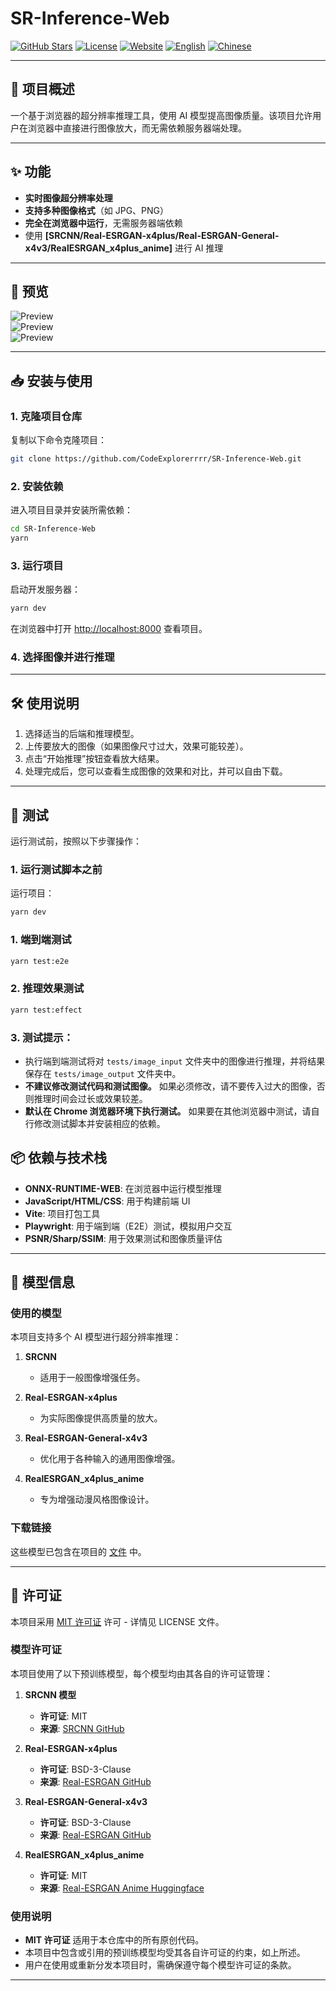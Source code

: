 # SR-Inference-Web

[![GitHub Stars](https://img.shields.io/badge/Stars-yellow)](https://github.com/CodeExplorerrrr/SR-Inference-Web)
[![License](https://img.shields.io/badge/License-MIT-green)](./LICENSE)
[![Website](https://img.shields.io/badge/Visit%20My%20Site-Click%20Here-brightgreen)](https://v0-my-project-47hnf0zphqp.vercel.app/)
[![English](https://img.shields.io/badge/English-Click%20Here-lightgray)](README.md)
[![Chinese](https://img.shields.io/badge/Chinese-Click%20Here-lightgray)](README_CN.md)

---

## 🚀 项目概述
一个基于浏览器的超分辨率推理工具，使用 AI 模型提高图像质量。该项目允许用户在浏览器中直接进行图像放大，而无需依赖服务器端处理。

---

## ✨ 功能
- **实时图像超分辨率处理**  
- **支持多种图像格式**（如 JPG、PNG）  
- **完全在浏览器中运行**，无需服务器端依赖  
- 使用 **[SRCNN/Real-ESRGAN-x4plus/Real-ESRGAN-General-x4v3/RealESRGAN_x4plus_anime]** 进行 AI 推理  

---

## 🌟 预览
![Preview](./assets/srcnn_screenshot.png)  
![Preview](./assets/x4plus.png)  
![Preview](./assets/anime.png)  

---

## 📥 安装与使用

### 1. 克隆项目仓库  
复制以下命令克隆项目：
```bash
git clone https://github.com/CodeExplorerrrr/SR-Inference-Web.git
```

### 2. 安装依赖
进入项目目录并安装所需依赖：
```bash
cd SR-Inference-Web
yarn
```

### 3. 运行项目
启动开发服务器：
```bash
yarn dev
```
在浏览器中打开 [http://localhost:8000](http://localhost:8000) 查看项目。

### 4. 选择图像并进行推理

---

## 🛠️ 使用说明
1. 选择适当的后端和推理模型。
2. 上传要放大的图像（如果图像尺寸过大，效果可能较差）。
3. 点击“开始推理”按钮查看放大结果。
4. 处理完成后，您可以查看生成图像的效果和对比，并可以自由下载。

---

## 🧪 测试
运行测试前，按照以下步骤操作：

### 1. 运行测试脚本之前
运行项目：
```bash
yarn dev
```
### 1. 端到端测试
```bash
yarn test:e2e
```

### 2. 推理效果测试
```bash
yarn test:effect
```

### 3. 测试提示：
- 执行端到端测试将对 `tests/image_input` 文件夹中的图像进行推理，并将结果保存在 `tests/image_output` 文件夹中。
- **不建议修改测试代码和测试图像。** 如果必须修改，请不要传入过大的图像，否则推理时间会过长或效果较差。
- **默认在 Chrome 浏览器环境下执行测试。** 如果要在其他浏览器中测试，请自行修改测试脚本并安装相应的依赖。

## 📦 依赖与技术栈
- **ONNX-RUNTIME-WEB**: 在浏览器中运行模型推理
- **JavaScript/HTML/CSS**: 用于构建前端 UI
- **Vite**: 项目打包工具
- **Playwright**: 用于端到端（E2E）测试，模拟用户交互
- **PSNR/Sharp/SSIM**: 用于效果测试和图像质量评估

---

## 📜 模型信息

### 使用的模型
本项目支持多个 AI 模型进行超分辨率推理：

1. **SRCNN**
    - 适用于一般图像增强任务。

2. **Real-ESRGAN-x4plus**
    - 为实际图像提供高质量的放大。

3. **Real-ESRGAN-General-x4v3**
    - 优化用于各种输入的通用图像增强。

4. **RealESRGAN_x4plus_anime**
    - 专为增强动漫风格图像设计。

### 下载链接
这些模型已包含在项目的 [文件](./models) 中。

---

## 📄 许可证

本项目采用 [MIT 许可证](./LICENSE) 许可 - 详情见 LICENSE 文件。

### 模型许可证
本项目使用了以下预训练模型，每个模型均由其各自的许可证管理：

1. **SRCNN 模型**
    - **许可证**: MIT
    - **来源**: [SRCNN GitHub](https://github.com/tegg89/SRCNN-Tensorflow)

2. **Real-ESRGAN-x4plus**
    - **许可证**: BSD-3-Clause
    - **来源**: [Real-ESRGAN GitHub](https://github.com/xinntao/Real-ESRGAN)

3. **Real-ESRGAN-General-x4v3**
    - **许可证**: BSD-3-Clause
    - **来源**: [Real-ESRGAN GitHub](https://github.com/xinntao/Real-ESRGAN)

4. **RealESRGAN_x4plus_anime**
    - **许可证**: MIT
    - **来源**: [Real-ESRGAN Anime Huggingface](https://huggingface.co/xiongjie/lightweight-real-ESRGAN-anime)

### 使用说明
- **MIT 许可证** 适用于本仓库中的所有原创代码。
- 本项目中包含或引用的预训练模型均受其各自许可证的约束，如上所述。
- 用户在使用或重新分发本项目时，需确保遵守每个模型许可证的条款。

---